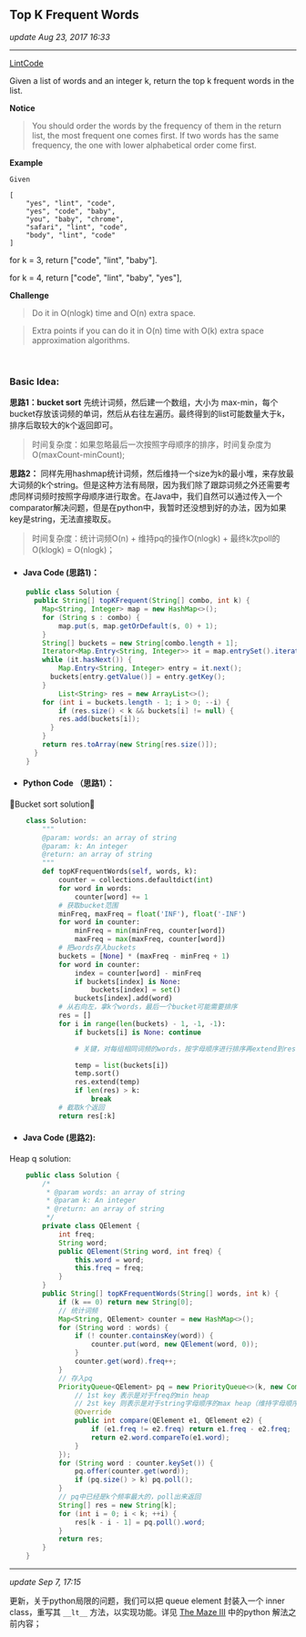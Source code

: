 ## Top K Frequent Words
_update Aug 23, 2017  16:33_

---
[LintCode](http://www.lintcode.com/en/problem/top-k-frequent-words/)

Given a list of words and an integer k, return the top k frequent words in the list.

**Notice**

>You should order the words by the frequency of them in the return list, the most frequent one comes first. If two words has the same frequency, the one with lower alphabetical order come first.


**Example**

    Given

    [
        "yes", "lint", "code",
        "yes", "code", "baby",
        "you", "baby", "chrome",
        "safari", "lint", "code",
        "body", "lint", "code"
    ]
for k = 3, return ["code", "lint", "baby"].

for k = 4, return ["code", "lint", "baby", "yes"],

**Challenge**
>Do it in O(nlogk) time and O(n) extra space.

>Extra points if you can do it in O(n) time with O(k) extra space approximation algorithms.

<br>

### Basic Idea:
**思路1：bucket sort**
先统计词频，然后建一个数组，大小为 max-min，每个bucket存放该词频的单词，然后从右往左遍历。最终得到的list可能数量大于k，排序后取较大的k个返回即可。

>时间复杂度：如果忽略最后一次按照字母顺序的排序，时间复杂度为O(maxCount-minCount);

**思路2：**
同样先用hashmap统计词频，然后维持一个size为k的最小堆，来存放最大词频的k个string。但是这种方法有局限，因为我们除了跟踪词频之外还需要考虑同样词频时按照字母顺序进行取舍。在Java中，我们自然可以通过传入一个comparator解决问题，但是在python中，我暂时还没想到好的办法，因为如果key是string，无法直接取反。

>时间复杂度：统计词频O(n) + 维持pq的操作O(nlogk) + 最终k次poll的O(klogk) = O(nlogk)；

* #### Java Code (思路1)：
```java
    public class Solution {
      public String[] topKFrequent(String[] combo, int k) {
        Map<String, Integer> map = new HashMap<>();
        for (String s : combo) {
        	map.put(s, map.getOrDefault(s, 0) + 1);
        }
        String[] buckets = new String[combo.length + 1];
        Iterator<Map.Entry<String, Integer>> it = map.entrySet().iterator();
        while (it.hasNext()) {
        	Map.Entry<String, Integer> entry = it.next();
          buckets[entry.getValue()] = entry.getKey();
        }
    		List<String> res = new ArrayList<>();
        for (int i = buckets.length - 1; i > 0; --i) {
        	if (res.size() < k && buckets[i] != null) {
          	res.add(buckets[i]);
          }
        }
        return res.toArray(new String[res.size()]);
      }
    }
```

* #### Python Code （思路1）：
Bucket sort solution：
```python
    class Solution:
        """
        @param: words: an array of string
        @param: k: An integer
        @return: an array of string
        """
        def topKFrequentWords(self, words, k):
            counter = collections.defaultdict(int)
            for word in words:
                counter[word] += 1
            # 获取bucket范围
            minFreq, maxFreq = float('INF'), float('-INF')
            for word in counter:
                minFreq = min(minFreq, counter[word])
                maxFreq = max(maxFreq, counter[word])
            # 把words存入buckets
            buckets = [None] * (maxFreq - minFreq + 1)
            for word in counter:
                index = counter[word] - minFreq
                if buckets[index] is None:
                    buckets[index] = set()
                buckets[index].add(word)
            # 从右向左，拿k个words，最后一个bucket可能需要排序
            res = []
            for i in range(len(buckets) - 1, -1, -1):
                if buckets[i] is None: continue

                # 关键，对每组相同词频的words，按字母顺序进行排序再extend到res

                temp = list(buckets[i])
                temp.sort()
                res.extend(temp)
                if len(res) > k:
                    break
            # 截取k个返回
            return res[:k]
```

* #### Java Code (思路2):
Heap q solution:
```java
    public class Solution {
        /*
         * @param words: an array of string
         * @param k: An integer
         * @return: an array of string
         */
        private class QElement {
            int freq;
            String word;
            public QElement(String word, int freq) {
                this.word = word;
                this.freq = freq;
            }
        }
        public String[] topKFrequentWords(String[] words, int k) {
            if (k == 0) return new String[0];
            // 统计词频
            Map<String, QElement> counter = new HashMap<>();
            for (String word : words) {
                if (! counter.containsKey(word)) {
                    counter.put(word, new QElement(word, 0));
                }
                counter.get(word).freq++;
            }
            // 存入pq
            PriorityQueue<QElement> pq = new PriorityQueue<>(k, new Comparator<QElement>(){
                // 1st key 表示是对于freq的min heap
                // 2st key 则表示是对于string字母顺序的max heap（维持字母顺序最小的word的集合）
                @Override
                public int compare(QElement e1, QElement e2) {
                    if (e1.freq != e2.freq) return e1.freq - e2.freq;
                    return e2.word.compareTo(e1.word);
                }
            });
            for (String word : counter.keySet()) {
                pq.offer(counter.get(word));
                if (pq.size() > k) pq.poll();
            }
            // pq中已经是k个频率最大的，poll出来返回
            String[] res = new String[k];
            for (int i = 0; i < k; ++i) {
                res[k - i - 1] = pq.poll().word;
            }
            return res;
        }
    }
```

---
_update Sep 7, 17:15_

更新，关于python局限的问题，我们可以把 queue element 封装入一个 inner class，重写其 `__lt__` 方法，以实现功能。详见 [The Maze III](https://will-gxz.gitbooks.io/xiaozheng_algo/content/graph/the-maze-iii.html) 中的python 解法之前内容；
